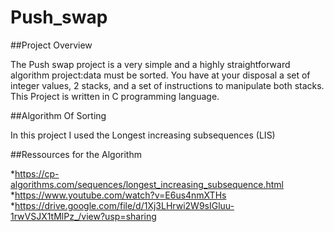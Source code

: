 # Push_swap

##Project Overview

The Push swap project is a very simple and a highly straightforward algorithm project:data must be sorted.
You have at your disposal a set of integer values, 2 stacks, and a set of instructions to manipulate both stacks.
This Project is written in C programming language.

##Algorithm Of Sorting

In this project I used the Longest increasing subsequences (LIS)

##Ressources for the Algorithm

*https://cp-algorithms.com/sequences/longest_increasing_subsequence.html
*https://www.youtube.com/watch?v=E6us4nmXTHs
*https://drive.google.com/file/d/1Xj3LHrwi2W9sIGluu-1rwVSJX1tMlPz_/view?usp=sharing

